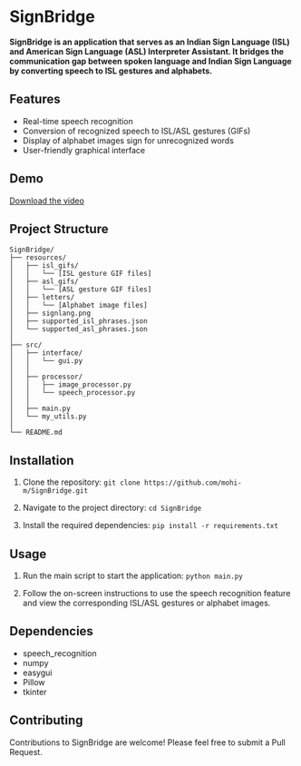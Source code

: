 # SignBridge 
**SignBridge  is an application that serves as an Indian Sign Language (ISL) and American Sign Language (ASL) Interpreter Assistant. 
It bridges the communication gap between spoken language and Indian Sign Language by converting speech to ISL gestures and alphabets.**

## Features
- Real-time speech recognition
- Conversion of recognized speech to ISL/ASL gestures (GIFs)
- Display of alphabet images sign for unrecognized words
- User-friendly graphical interface

## Demo
[Download the video](demo/SignBridge.mp4)


## Project Structure
```text
SignBridge/
├── resources/
│   ├── isl_gifs/
│   │   └── [ISL gesture GIF files]
│   ├── asl_gifs/
│   │   └── [ASL gesture GIF files]
│   ├── letters/
│   │   └── [Alphabet image files]
│   ├── signlang.png
│   ├── supported_isl_phrases.json
│   └── supported_asl_phrases.json
│
├── src/
│   ├── interface/
│   │   └── gui.py
│   │
│   ├── processor/
│   │   ├── image_processor.py
│   │   └── speech_processor.py
│   │
│   ├── main.py
│   └── my_utils.py
│
└── README.md

```

## Installation
1. Clone the repository:
`git clone https://github.com/mohi-m/SignBridge.git`

2. Navigate to the project directory:
`cd SignBridge`

3. Install the required dependencies:
`pip install -r requirements.txt`

## Usage
1. Run the main script to start the application:
`python main.py`

2. Follow the on-screen instructions to use the speech recognition feature and view the corresponding ISL/ASL gestures or alphabet images.

## Dependencies
- speech_recognition
- numpy
- easygui
- Pillow
- tkinter

## Contributing
Contributions to SignBridge are welcome! Please feel free to submit a Pull Request.